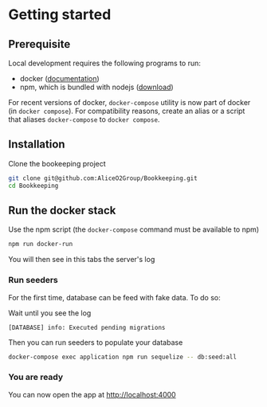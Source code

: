 # Getting started

## Prerequisite

Local development requires the following programs to run:
- docker ([documentation](https://docs.docker.com/engine/install/))
- npm, which is bundled with nodejs ([download](https://nodejs.org/en/download/))

For recent versions of docker, `docker-compose` utility is now part of docker (in `docker compose`). 
For compatibility reasons, create an alias or a script that aliases `docker-compose` to `docker compose`.

## Installation

Clone the bookeeping project

```sh
git clone git@github.com:AliceO2Group/Bookkeeping.git
cd Bookkeeping
```

## Run the docker stack

Use the npm script (the `docker-compose` command must be available to npm)

```sh
npm run docker-run
```

You will then see in this tabs the server's log

### Run seeders

For the first time, database can be feed with fake data. To do so:

Wait until you see the log

```
[DATABASE] info: Executed pending migrations
```

Then you can run seeders to populate your database

```sh
docker-compose exec application npm run sequelize -- db:seed:all
```

### You are ready

You can now open the app at [http://localhost:4000](http://localhost:4000)
